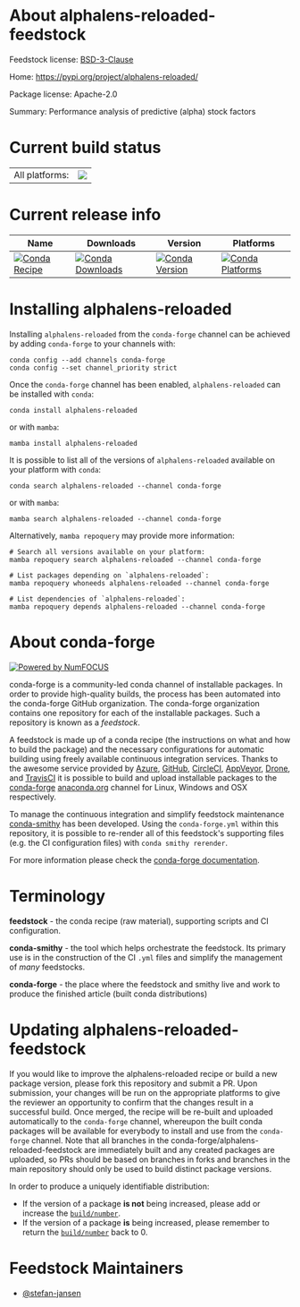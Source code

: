 About alphalens-reloaded-feedstock
==================================

Feedstock license: [BSD-3-Clause](https://github.com/conda-forge/alphalens-reloaded-feedstock/blob/main/LICENSE.txt)

Home: https://pypi.org/project/alphalens-reloaded/

Package license: Apache-2.0

Summary: Performance analysis of predictive (alpha) stock factors

Current build status
====================


<table><tr><td>All platforms:</td>
    <td>
      <a href="https://dev.azure.com/conda-forge/feedstock-builds/_build/latest?definitionId=18651&branchName=main">
        <img src="https://dev.azure.com/conda-forge/feedstock-builds/_apis/build/status/alphalens-reloaded-feedstock?branchName=main">
      </a>
    </td>
  </tr>
</table>

Current release info
====================

| Name | Downloads | Version | Platforms |
| --- | --- | --- | --- |
| [![Conda Recipe](https://img.shields.io/badge/recipe-alphalens--reloaded-green.svg)](https://anaconda.org/conda-forge/alphalens-reloaded) | [![Conda Downloads](https://img.shields.io/conda/dn/conda-forge/alphalens-reloaded.svg)](https://anaconda.org/conda-forge/alphalens-reloaded) | [![Conda Version](https://img.shields.io/conda/vn/conda-forge/alphalens-reloaded.svg)](https://anaconda.org/conda-forge/alphalens-reloaded) | [![Conda Platforms](https://img.shields.io/conda/pn/conda-forge/alphalens-reloaded.svg)](https://anaconda.org/conda-forge/alphalens-reloaded) |

Installing alphalens-reloaded
=============================

Installing `alphalens-reloaded` from the `conda-forge` channel can be achieved by adding `conda-forge` to your channels with:

```
conda config --add channels conda-forge
conda config --set channel_priority strict
```

Once the `conda-forge` channel has been enabled, `alphalens-reloaded` can be installed with `conda`:

```
conda install alphalens-reloaded
```

or with `mamba`:

```
mamba install alphalens-reloaded
```

It is possible to list all of the versions of `alphalens-reloaded` available on your platform with `conda`:

```
conda search alphalens-reloaded --channel conda-forge
```

or with `mamba`:

```
mamba search alphalens-reloaded --channel conda-forge
```

Alternatively, `mamba repoquery` may provide more information:

```
# Search all versions available on your platform:
mamba repoquery search alphalens-reloaded --channel conda-forge

# List packages depending on `alphalens-reloaded`:
mamba repoquery whoneeds alphalens-reloaded --channel conda-forge

# List dependencies of `alphalens-reloaded`:
mamba repoquery depends alphalens-reloaded --channel conda-forge
```


About conda-forge
=================

[![Powered by
NumFOCUS](https://img.shields.io/badge/powered%20by-NumFOCUS-orange.svg?style=flat&colorA=E1523D&colorB=007D8A)](https://numfocus.org)

conda-forge is a community-led conda channel of installable packages.
In order to provide high-quality builds, the process has been automated into the
conda-forge GitHub organization. The conda-forge organization contains one repository
for each of the installable packages. Such a repository is known as a *feedstock*.

A feedstock is made up of a conda recipe (the instructions on what and how to build
the package) and the necessary configurations for automatic building using freely
available continuous integration services. Thanks to the awesome service provided by
[Azure](https://azure.microsoft.com/en-us/services/devops/), [GitHub](https://github.com/),
[CircleCI](https://circleci.com/), [AppVeyor](https://www.appveyor.com/),
[Drone](https://cloud.drone.io/welcome), and [TravisCI](https://travis-ci.com/)
it is possible to build and upload installable packages to the
[conda-forge](https://anaconda.org/conda-forge) [anaconda.org](https://anaconda.org/)
channel for Linux, Windows and OSX respectively.

To manage the continuous integration and simplify feedstock maintenance
[conda-smithy](https://github.com/conda-forge/conda-smithy) has been developed.
Using the ``conda-forge.yml`` within this repository, it is possible to re-render all of
this feedstock's supporting files (e.g. the CI configuration files) with ``conda smithy rerender``.

For more information please check the [conda-forge documentation](https://conda-forge.org/docs/).

Terminology
===========

**feedstock** - the conda recipe (raw material), supporting scripts and CI configuration.

**conda-smithy** - the tool which helps orchestrate the feedstock.
                   Its primary use is in the construction of the CI ``.yml`` files
                   and simplify the management of *many* feedstocks.

**conda-forge** - the place where the feedstock and smithy live and work to
                  produce the finished article (built conda distributions)


Updating alphalens-reloaded-feedstock
=====================================

If you would like to improve the alphalens-reloaded recipe or build a new
package version, please fork this repository and submit a PR. Upon submission,
your changes will be run on the appropriate platforms to give the reviewer an
opportunity to confirm that the changes result in a successful build. Once
merged, the recipe will be re-built and uploaded automatically to the
`conda-forge` channel, whereupon the built conda packages will be available for
everybody to install and use from the `conda-forge` channel.
Note that all branches in the conda-forge/alphalens-reloaded-feedstock are
immediately built and any created packages are uploaded, so PRs should be based
on branches in forks and branches in the main repository should only be used to
build distinct package versions.

In order to produce a uniquely identifiable distribution:
 * If the version of a package **is not** being increased, please add or increase
   the [``build/number``](https://docs.conda.io/projects/conda-build/en/latest/resources/define-metadata.html#build-number-and-string).
 * If the version of a package **is** being increased, please remember to return
   the [``build/number``](https://docs.conda.io/projects/conda-build/en/latest/resources/define-metadata.html#build-number-and-string)
   back to 0.

Feedstock Maintainers
=====================

* [@stefan-jansen](https://github.com/stefan-jansen/)

